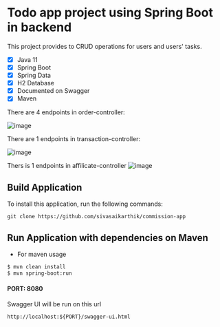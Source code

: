 
# Todo app project using Spring Boot in backend

This project provides to CRUD operations for users and users' tasks.

- [x] Java 11
- [x] Spring Boot
- [x] Spring Data
- [x] H2 Database
- [x] Documented on Swagger
- [x] Maven

There are 4 endpoints in order-controller:

![image](https://github.com/sivasaikarthik/commission-app/assets/63104783/1617b692-8ee7-4e14-9e05-6d4315f006d4)



There are 1 endpoints in transaction-controller:

![image](https://github.com/sivasaikarthik/commission-app/assets/63104783/e475e8a2-cc0c-4274-94b6-769d12294538)

Thers is 1 endpoints in affilicate-controller
![image](https://github.com/sivasaikarthik/commission-app/assets/63104783/d13581e5-4845-458c-a18e-be2ccd742ab7)



## Build Application

To install this application, run the following commands:

```git
git clone https://github.com/sivasaikarthik/commission-app
```

<!--- 

## Test Application

You can run unit tests in `src/test/java/com/commission`

--->
## Run Application with dependencies on Maven

- For maven usage

```xml
$ mvn clean install
$ mvn spring-boot:run
```

#### PORT: 8080

Swagger UI will be run on this url

`http://localhost:${PORT}/swagger-ui.html`
